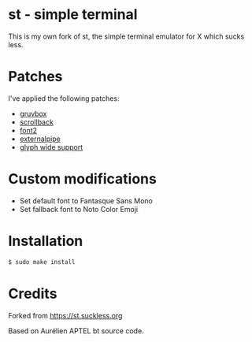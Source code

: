 # st - simple terminal

This is my own fork of st, the simple terminal emulator for X which sucks less.


# Patches

I've applied the following patches:

- [gruvbox](https://st.suckless.org/patches/gruvbox/)
- [scrollback](https://st.suckless.org/patches/scrollback/)
- [font2](https://st.suckless.org/patches/font2/)
- [externalpipe](https://st.suckless.org/patches/externalpipe/)
- [glyph wide support](https://st.suckless.org/patches/glyph_wide_support/)


# Custom modifications

- Set default font to Fantasque Sans Mono
- Set fallback font to Noto Color Emoji


# Installation

```sh
$ sudo make install
```


# Credits

Forked from https://st.suckless.org

Based on Aurélien APTEL bt source code.
